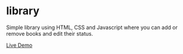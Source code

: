 # library
Simple library using HTML, CSS and Javascript where you can add or remove books and edit their status. 

[Live Demo](https://israalfiki.github.io/library/)
